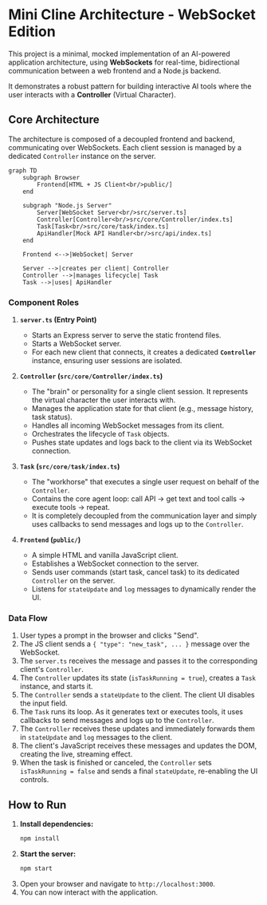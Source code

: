 # Mini Cline Architecture - WebSocket Edition

This project is a minimal, mocked implementation of an AI-powered application architecture, using **WebSockets** for real-time, bidirectional communication between a web frontend and a Node.js backend.

It demonstrates a robust pattern for building interactive AI tools where the user interacts with a **Controller** (Virtual Character).

## Core Architecture

The architecture is composed of a decoupled frontend and backend, communicating over WebSockets. Each client session is managed by a dedicated `Controller` instance on the server.

```mermaid
graph TD
    subgraph Browser
        Frontend[HTML + JS Client<br/>public/]
    end

    subgraph "Node.js Server"
        Server[WebSocket Server<br/>src/server.ts]
        Controller[Controller<br/>src/core/Controller/index.ts]
        Task[Task<br/>src/core/task/index.ts]
        ApiHandler[Mock API Handler<br/>src/api/index.ts]
    end

    Frontend <-->|WebSocket| Server

    Server -->|creates per client| Controller
    Controller -->|manages lifecycle| Task
    Task -->|uses| ApiHandler

```

### Component Roles

1.  **`server.ts` (Entry Point)**
    - Starts an Express server to serve the static frontend files.
    - Starts a WebSocket server.
    - For each new client that connects, it creates a dedicated **`Controller`** instance, ensuring user sessions are isolated.

2.  **`Controller` (`src/core/Controller/index.ts`)**
    - The "brain" or personality for a single client session. It represents the virtual character the user interacts with.
    - Manages the application state for that client (e.g., message history, task status).
    - Handles all incoming WebSocket messages from its client.
    - Orchestrates the lifecycle of `Task` objects.
    - Pushes state updates and logs back to the client via its WebSocket connection.

3.  **`Task` (`src/core/task/index.ts`)**
    - The "workhorse" that executes a single user request on behalf of the `Controller`.
    - Contains the core agent loop: call API -> get text and tool calls -> execute tools -> repeat.
    - It is completely decoupled from the communication layer and simply uses callbacks to send messages and logs up to the `Controller`.

4.  **`Frontend` (`public/`)**
    - A simple HTML and vanilla JavaScript client.
    - Establishes a WebSocket connection to the server.
    - Sends user commands (start task, cancel task) to its dedicated `Controller` on the server.
    - Listens for `stateUpdate` and `log` messages to dynamically render the UI.

### Data Flow

1.  User types a prompt in the browser and clicks "Send".
2.  The JS client sends a `{ "type": "new_task", ... }` message over the WebSocket.
3.  The `server.ts` receives the message and passes it to the corresponding client's `Controller`.
4.  The `Controller` updates its state (`isTaskRunning = true`), creates a `Task` instance, and starts it.
5.  The `Controller` sends a `stateUpdate` to the client. The client UI disables the input field.
6.  The `Task` runs its loop. As it generates text or executes tools, it uses callbacks to send messages and logs up to the `Controller`.
7.  The `Controller` receives these updates and immediately forwards them in `stateUpdate` and `log` messages to the client.
8.  The client's JavaScript receives these messages and updates the DOM, creating the live, streaming effect.
9.  When the task is finished or canceled, the `Controller` sets `isTaskRunning = false` and sends a final `stateUpdate`, re-enabling the UI controls.

## How to Run

1.  **Install dependencies:**
    ```bash
    npm install
    ```
2.  **Start the server:**
    ```bash
    npm start
    ```
3.  Open your browser and navigate to `http://localhost:3000`.
4.  You can now interact with the application.
